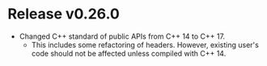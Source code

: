 # Release v0.26.0

- Changed C++ standard of public APIs from C++ 14 to C++ 17.
  - This includes some refactoring of headers.
    However, existing user's code should not be affected unless compiled with C++ 14.
